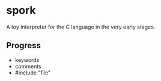 # spork

A toy interpreter for the C language in the very early stages.

## Progress

- keywords
- comments
- #include "file"
